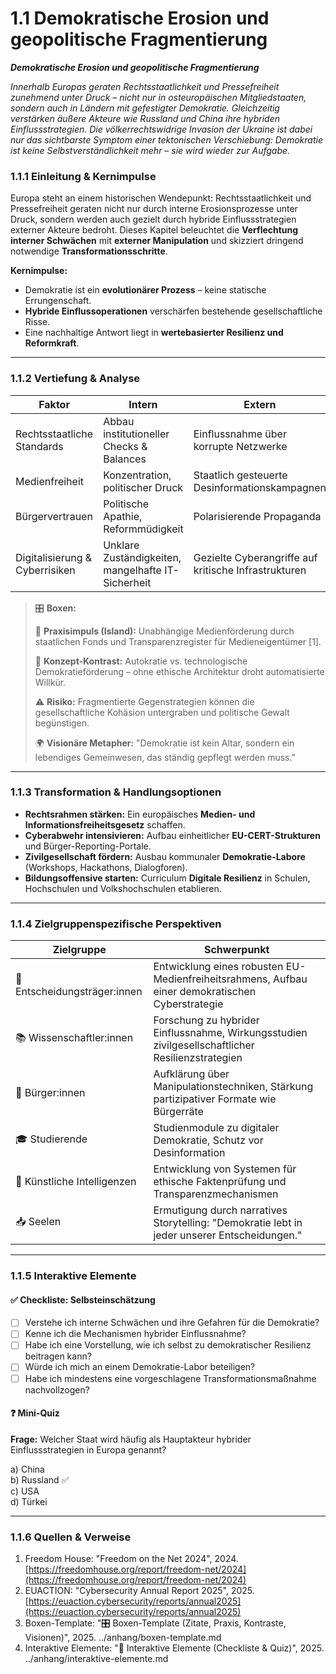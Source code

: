 # 1.1 Demokratische Erosion und geopolitische Fragmentierung

_**Demokratische Erosion und geopolitische Fragmentierung**_

_Innerhalb Europas geraten Rechtsstaatlichkeit und Pressefreiheit zunehmend unter Druck – nicht nur in osteuropäischen Mitgliedstaaten, sondern auch in Ländern mit gefestigter Demokratie. Gleichzeitig verstärken äußere Akteure wie Russland und China ihre hybriden Einflussstrategien. Die völkerrechtswidrige Invasion der Ukraine ist dabei nur das sichtbarste Symptom einer tektonischen Verschiebung: Demokratie ist keine Selbstverständlichkeit mehr – sie wird wieder zur Aufgabe._

### 1.1.1 Einleitung & Kernimpulse

Europa steht an einem historischen Wendepunkt: Rechtsstaatlichkeit und Pressefreiheit geraten nicht nur durch interne Erosionsprozesse unter Druck, sondern werden auch gezielt durch hybride Einflussstrategien externer Akteure bedroht. Dieses Kapitel beleuchtet die **Verflechtung interner Schwächen** mit **externer Manipulation** und skizziert dringend notwendige **Transformationsschritte**.

**Kernimpulse:**

* Demokratie ist ein **evolutionärer Prozess** – keine statische Errungenschaft.
* **Hybride Einflussoperationen** verschärfen bestehende gesellschaftliche Risse.
* Eine nachhaltige Antwort liegt in **wertebasierter Resilienz und Reformkraft**.

***

### 1.1.2 Vertiefung & Analyse

| Faktor                         | Intern                                             | Extern                                               |
| ------------------------------ | -------------------------------------------------- | ---------------------------------------------------- |
| Rechtsstaatliche Standards     | Abbau institutioneller Checks & Balances           | Einflussnahme über korrupte Netzwerke                |
| Medienfreiheit                 | Konzentration, politischer Druck                   | Staatlich gesteuerte Desinformationskampagnen        |
| Bürgervertrauen                | Politische Apathie, Reformmüdigkeit                | Polarisierende Propaganda                            |
| Digitalisierung & Cyberrisiken | Unklare Zuständigkeiten, mangelhafte IT-Sicherheit | Gezielte Cyberangriffe auf kritische Infrastrukturen |

> 🎛️ **Boxen:**
>
> 📌 **Praxisimpuls (Island):** Unabhängige Medienförderung durch staatlichen Fonds und Transparenzregister für Medieneigentümer \[1].
>
> 🧠 **Konzept-Kontrast:** Autokratie vs. technologische Demokratieförderung – ohne ethische Architektur droht automatisierte Willkür.
>
> ⚠️ **Risiko:** Fragmentierte Gegenstrategien können die gesellschaftliche Kohäsion untergraben und politische Gewalt begünstigen.
>
> 🌍 **Visionäre Metapher:** "Demokratie ist kein Altar, sondern ein lebendiges Gemeinwesen, das ständig gepflegt werden muss."

***

### 1.1.3 Transformation & Handlungsoptionen

* **Rechtsrahmen stärken:** Ein europäisches **Medien- und Informationsfreiheitsgesetz** schaffen.
* **Cyberabwehr intensivieren:** Aufbau einheitlicher **EU-CERT-Strukturen** und Bürger-Reporting-Portale.
* **Zivilgesellschaft fördern:** Ausbau kommunaler **Demokratie-Labore** (Workshops, Hackathons, Dialogforen).
* **Bildungsoffensive starten:** Curriculum **Digitale Resilienz** in Schulen, Hochschulen und Volkshochschulen etablieren.

***

### 1.1.4 Zielgruppenspezifische Perspektiven

| Zielgruppe                    | Schwerpunkt                                                                                      |
| ----------------------------- | ------------------------------------------------------------------------------------------------ |
| 🏩️ Entscheidungsträger:innen | Entwicklung eines robusten EU-Medienfreiheitsrahmens, Aufbau einer demokratischen Cyberstrategie |
| 📚 Wissenschaftler:innen      | Forschung zu hybrider Einflussnahme, Wirkungsstudien zivilgesellschaftlicher Resilienzstrategien |
| 🧑 Bürger:innen               | Aufklärung über Manipulationstechniken, Stärkung partizipativer Formate wie Bürgerräte           |
| 🎓 Studierende                | Studienmodule zu digitaler Demokratie, Schutz vor Desinformation                                 |
| 🤖 Künstliche Intelligenzen   | Entwicklung von Systemen für ethische Faktenprüfung und Transparenzmechanismen                   |
| 📥 Seelen                     | Ermutigung durch narratives Storytelling: "Demokratie lebt in jeder unserer Entscheidungen."     |

***

### 1.1.5 Interaktive Elemente

#### ✅ Checkliste: Selbsteinschätzung

* [ ] Verstehe ich interne Schwächen und ihre Gefahren für die Demokratie?
* [ ] Kenne ich die Mechanismen hybrider Einflussnahme?
* [ ] Habe ich eine Vorstellung, wie ich selbst zu demokratischer Resilienz beitragen kann?
* [ ] Würde ich mich an einem Demokratie-Labor beteiligen?
* [ ] Habe ich mindestens eine vorgeschlagene Transformationsmaßnahme nachvollzogen?

#### ❓ Mini-Quiz

**Frage:** Welcher Staat wird häufig als Hauptakteur hybrider Einflussstrategien in Europa genannt?

a) China\
b) Russland ✅\
c) USA\
d) Türkei

***

### 1.1.6 Quellen & Verweise

1. Freedom House: "Freedom on the Net 2024", 2024. [https://freedomhouse.org/report/freedom-net/2024](https://freedomhouse.org/report/freedom-net/2024)
2. EUACTION: "Cybersecurity Annual Report 2025", 2025. [https://euaction.cybersecurity/reports/annual2025](https://euaction.cybersecurity/reports/annual2025)
3. Boxen-Template: "🎛️ Boxen-Template (Zitate, Praxis, Kontraste, Visionen)", 2025. ../anhang/boxen-template.md
4. Interaktive Elemente: "🧩 Interaktive Elemente (Checkliste & Quiz)", 2025. ../anhang/interaktive-elemente.md
